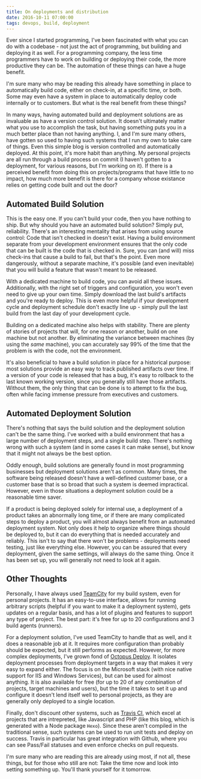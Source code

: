 ```yaml
---
title: On deployments and distribution
date: 2016-10-11 07:00:00
tags: devops, build, deployment
---
```


Ever since I started programming, I've been fascinated with what you can do with a codebase - not just the act of programming, but building and deploying it as well. For a programming company, the less time programmers have to work on building or deploying their code, the more productive they can be. The automation of these things can have a huge benefit.

I'm sure many who may be reading this already have something in place to automatically build code, either on check-in, at a specific time, or both. Some may even have a system in place to automatically deploy code internally or to customers. But what is the real benefit from these things?

In many ways, having automated build and deployment solutions are as invaluable as have a version control solution. It doesn't ultimately matter what you use to accomplish the task, but having something puts you in a much better place than not having anything. I, and I'm sure many others, have gotten so used to having such systems that I run my own to take care of things. Even this simple blog is version controlled and automatically deployed. At this point, it's more habit than anything. My personal projects are all run through a build process on commit (I haven't gotten to a deployment, for various reasons, but I'm working on it). If there is a perceived benefit from doing this on projects/programs that have little to no impact, how much more benefit is there for a company whose existance relies on getting code built and out the door?

## Automated Build Solution
This is the easy one. If you can't build your code, then you have nothing to ship. But why should you have an automated build solution? Simply put, reliability. There's an interesting mentality that arises from using source control: Code that isn't checked in doesn't exist. Having a build environment separate from your development environment ensures that the only code that can be built is the code that is checked in. Sure, you can (and will) miss check-ins that cause a build to fail, but that's the point. Even more dangerously, without a separate machine, it's possible (and even inevitable) that you will build a feature that wasn't meant to be released.

With a dedicated machine to build code, you can avoid all these issues. Additionally, with the right set of triggers and configuration, you won't even need to give up your own time. Simply download the last build's artifacts and you're ready to deploy. This is even more helpful if your development cycle and deployment schedule don't exactly line up - simply pull the last build from the last day of your development cycle. 

Building on a dedicated machine also helps with stability. There are plenty of stories of projects that will, for one reason or another, build on one machine but not another. By eliminating the variance between machines (by using the _same_ machine), you can accurately say 99% of the time that the problem is with the code, not the environment.

It's also beneficial to have a build solution in place for a historical purpose: most solutions provide an easy way to track published artifacts over time. If a version of your code is released that has a bug, it's easy to rollback to the last known working version, since you generally still have those artifacts. Without them, the only thing that can be done is to attempt to fix the bug, often while facing immense pressure from executives and customers. 

## Automated Deployment Solution
There's nothing that says the build solution and the deployment solution can't be the same thing. I've worked with a build environment that has a large number of deployment steps, and a single build step. There's nothing wrong with such a system (and in some cases it can make sense), but know that it might not always be the best option.

Oddly enough, build solutions are generally found in most programming businesses but deployment solutions aren't as common. Many times, the software being released doesn't have a well-defined customer base, or a customer base that is so broad that such a system is deemed impractical. However, even in those situations a deployment solution could be a reasonable time saver.

If a product is being deployed solely for internal use, a deployment of a product takes an abnormally long time, or if there are many complicated steps to deploy a product, you will almost always benefit from an automated deployment system. Not only does it help to organize where things should be deployed to, but it can do everything that is needed accurately and reliably. This isn't to say that there won't be problems - deployments need testing, just like everything else. However, you can be assured that every deployment, given the same settings, will always do the same thing. Once it has been set up, you will generally not need to look at it again.

## Other Thoughts
Personally, I have always used [TeamCity](https://www.jetbrains.com/teamcity/) for my build system, even for personal projects. It has an easy-to-use interface, allows for running arbitrary scripts (helpful if you want to make it a deployment system), gets updates on a regular basis, and has a lot of plugins and features to support any type of project. The best part: it's free for up to 20 configurations and 3 build agents (runners).

For a deployment solution, I've used TeamCity to handle that as well, and it does a reasonable job at it. It requires more configuration than probably should be expected, but it still performs as expected. However, for more complex deployments, I've grown fond of [Octopus Deploy](https://octopus.com/). It isolates deployment processes from deployment targets in a way that makes it very easy to expand either. The focus is on the Microsoft stack (with nice native support for IIS and Windows Services), but can be used for almost anything. It is also available for free (for up to 20 of any combination of projects, target machines and users), but the time it takes to set it up and configure it doesn't lend itself well to personal projects, as they are generally only deployed to a single location. 

Finally, don't discount other systems, such as [Travis CI](https://travis-ci.org/), which excel at projects that are intrepreted, like Javascript and PHP (like this blog, which is generated with a Node package `Hexo`). Since these aren't compiled in the traditional sense, such systems can be used to run unit tests and deploy on success. Travis in particular has great integration with Github, where you can see Pass/Fail statuses and even enforce checks on pull requests.

 
I'm sure many who are reading this are already using most, if not all, these things, but for those who still are not: Take the time now and look into setting something up. You'll thank yourself for it tomorrow.